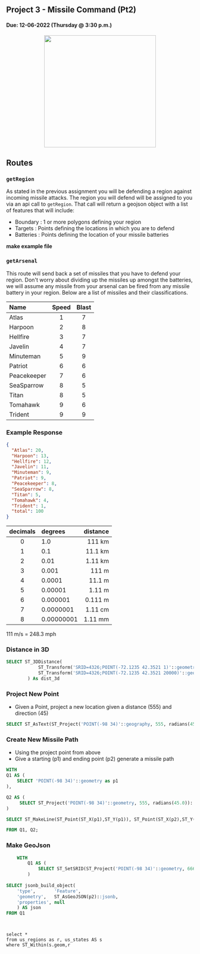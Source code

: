 ## Project 3 - Missile Command (Pt2)
#### Due: 12-06-2022 (Thursday @ 3:30 p.m.)

<center>
<img src="mc.gif" width="300">
</center>

## Routes

### `getRegion`
As stated in the previous assignment you will be defending a region against incoming missile attacks. The region you will defend will be assigned to you via an api call to `getRegion`. That call will return a geojson object with a list of features that will include:

- Boundary : 1 or more polygons defining your region
- Targets : Points defining the locations in which you are to defend 
- Batteries : Points defining the location of your missile batteries

**make example file**

### `getArsenal`

This route will send back a set of missiles that you have to defend your region. Don't worry about dividing up the missiles up amongst the batteries, we will assume any missile from your arsenal can be fired from any missile battery in your region. Below are a list of missiles and their classifications. 

| Name        | Speed | Blast |
| :---------- | :---: | :---: |
| Atlas       |   1   |   7   |
| Harpoon     |   2   |   8   |
| Hellfire    |   3   |   7   |
| Javelin     |   4   |   7   |
| Minuteman   |   5   |   9   |
| Patriot     |   6   |   6   |
| Peacekeeper |   7   |   6   |
| SeaSparrow  |   8   |   5   |
| Titan       |   8   |   5   |
| Tomahawk    |   9   |   6   |
| Trident     |   9   |   9   |

### Example Response
```json
{
  "Atlas": 20,
  "Harpoon": 13,
  "Hellfire": 12,
  "Javelin": 11,
  "Minuteman": 9,
  "Patriot": 9,
  "Peacekeeper": 8,
  "SeaSparrow": 8,
  "Titan": 5,
  "Tomahawk": 4,
  "Trident": 1,
  "total": 100
}
```

| decimals | degrees    | distance |
| :------: | :--------- | -------: |
|    0     | 1.0        |   111 km |
|    1     | 0.1        |  11.1 km |
|    2     | 0.01       |  1.11 km |
|    3     | 0.001      |    111 m |
|    4     | 0.0001     |   11.1 m |
|    5     | 0.00001    |   1.11 m |
|    6     | 0.000001   |  0.111 m |
|    7     | 0.0000001  |  1.11 cm |
|    8     | 0.00000001 |  1.11 mm |

111 m/s = 248.3 mph

### Distance in 3D
```sql
SELECT ST_3DDistance(
			ST_Transform('SRID=4326;POINT(-72.1235 42.3521 1)'::geometry,2163),
			ST_Transform('SRID=4326;POINT(-72.1235 42.3521 20000)'::geometry,2163)
		) As dist_3d
```

### Project New Point
- Given a Point, project a new location given a distance (555) and direction (45)
```sql
SELECT ST_AsText(ST_Project('POINT(-98 34)'::geography, 555, radians(45.0)));
```


### Create New Missile Path
- Using the project point from above
- Give a starting (p1) and ending point (p2) generate a missile path
```sql
WITH 
Q1 AS (
    SELECT 'POINT(-98 34)'::geometry as p1
), 

Q2 AS (
     SELECT ST_Project('POINT(-98 34)'::geometry, 555, radians(45.0))::geometry as p2
)

SELECT ST_MakeLine(ST_Point(ST_X(p1),ST_Y(p1)), ST_Point(ST_X(p2),ST_Y(p2))) as missilePath

FROM Q1, Q2;
```


### Make GeoJson
```sql
    WITH 
        Q1 AS (
            SELECT ST_SetSRID(ST_Project('POINT(-98 34)'::geometry, 66600, radians(270))::geometry,4326) as p2
        )
 
SELECT jsonb_build_object(
    'type',       'Feature',
    'geometry',   ST_AsGeoJSON(p2)::jsonb,
	'properties', null
    ) AS json
FROM Q1
```


```


select * 
from us_regions as r, us_states AS s
where ST_Within(s.geom,r